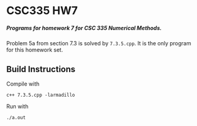 # CSC335 HW7

##### Programs for homework 7 for CSC 335 Numerical Methods.  
Problem 5a from section 7.3 is solved by `7.3.5.cpp`. It is the only program for this homework set.  

## Build Instructions    
Compile with
```
c++ 7.3.5.cpp -larmadillo
```  

Run with
```
./a.out
```  
